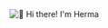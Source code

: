 <img src="[https://raw.githubusercontent.com/rzashakeri/rzashakeri/main/intro.gif](https://media1.giphy.com/media/v1.Y2lkPTc5MGI3NjExejJraWYydHJ6OGtwMTh2ZDdzZnE5N256amxhMzN4dXN4aGdkN2FjcyZlcD12MV9pbnRlcm5hbF9naWZfYnlfaWQmY3Q9Zw/M6QsIgo6C8npyfA5lw/giphy.gif)" alt="👋 Hi there! I'm Herma" title="👋 Hi there! I'm Herma"/>
<div align="justify">

